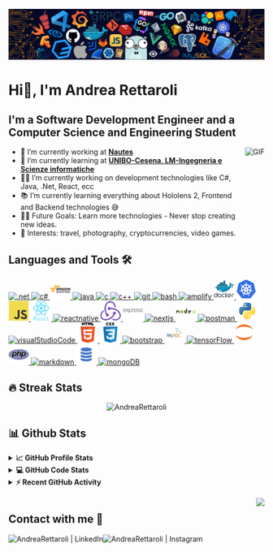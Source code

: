 <p align="center"><img src="https://raw.githubusercontent.com/KevinPatel04/KevinPatel04/master/header.png"></p>

# Hi👋, I'm Andrea Rettaroli
## I'm a Software Development Engineer and a Computer Science and Engineering Student
<img align="right" alt="GIF" height="160px" src="https://media.giphy.com/media/du3J3cXyzhj75IOgvA/giphy.gif" />

<!--
**AndreaRettaroli/AndreaRettaroli** is a ✨ _special_ ✨ repository because its `README.md` (this file) appears on your GitHub profile.

Here are some ideas to get you started:
-->
- 🔭 I’m currently working at **[Nautes](https://www.nautes.com/)**
- 🌱 I’m currently learning at **[UNIBO-Cesena, LM-Ingegneria e Scienze informatiche](https://corsi.unibo.it/magistrale/IngegneriaScienzeInformatiche)**
- 👨‍💻 I’m currently working on development technologies like C#, Java, .Net, React, ecc
- 📚 I’m currently learning everything about Hololens 2, Frontend and Backend technologies 😅
- 💪🏼 Future Goals: Learn more technologies - Never stop creating new ideas.
- 💜 Interests: travel, photography, cryptocurrencies, video games.

## Languages and Tools 🛠️
<p align="left">

<a href="https://docs.microsoft.com/it-it/dotnet/" target="_blank">
    <img src="https://www.vectorlogo.zone/logos/dotnet/dotnet-ar21.svg" alt=".net" width="40" height="40"/>
  </a>
<a href="https://docs.microsoft.com/it-it/dotnet/csharp/" target="_blank">
    <img src="https://img.icons8.com/color/48/000000/c-sharp-logo.png" alt="c#" width="40" height="40"/>
  </a>
<a href="https://aws.amazon.com" target="_blank">
    <img src="https://raw.githubusercontent.com/devicons/devicon/master/icons/amazonwebservices/amazonwebservices-original-wordmark.svg" alt="aws" width="40" height="40"/>
  </a>
 <a href="https://www.java.com/" target="_blank">
    <img src="https://banner2.cleanpng.com/20181122/krs/kisspng-java-programming-language-selenium-computer-softwa-july-2-16-halab-4-dev-5bf78387a7bb41.028192901542947719687.jpg" alt="java" width="40" height="40"/>
  </a>
 <a href="" target="_blank">
    <img src="https://cdn.iconscout.com/icon/free/png-512/c-programming-569564.png" alt="c" width="40" height="40"/>
  </a>
  <a href="" target="_blank">
    <img src="https://e7.pngegg.com/pngimages/46/626/png-clipart-c-logo-the-c-programming-language-computer-icons-computer-programming-source-code-programming-miscellaneous-template.png" alt="c++" width="40" height="40"/>
  </a>
  <a href="https://git-scm.com/" target="_blank">
    <img src="https://www.vectorlogo.zone/logos/git-scm/git-scm-icon.svg" alt="git" width="40" height="40"/>
  </a>
  <a href="https://www.gnu.org/software/bash/" target="_blank">
    <img src="https://www.vectorlogo.zone/logos/gnu_bash/gnu_bash-icon.svg" alt="bash" width="40" height="40"/>
  </a>
    <a href="https://aws.amazon.com/amplify/" target="_blank">
    <img src="https://docs.amplify.aws/assets/logo-dark.svg" alt="amplify" width="40" height="40"/>
  </a>
    <a href="https://www.docker.com/" target="_blank">
    <img src="https://raw.githubusercontent.com/devicons/devicon/master/icons/docker/docker-original-wordmark.svg" alt="docker" width="40" height="40"/>
  </a>
  <a href="https://kubernetes.io/" target="_blank">
    <img src="https://raw.githubusercontent.com/github/explore/80688e429a7d4ef2fca1e82350fe8e3517d3494d/topics/kubernetes/kubernetes.png" alt="kubernetes" width="40" height="40"/>
  </a>
    <a href="https://developer.mozilla.org/en-US/docs/Web/JavaScript" target="_blank">
    <img src="https://raw.githubusercontent.com/devicons/devicon/master/icons/javascript/javascript-original.svg" alt="javascript" width="40" height="40"/>
  </a>
    <a href="https://reactjs.org/" target="_blank">
    <img src="https://raw.githubusercontent.com/devicons/devicon/master/icons/react/react-original-wordmark.svg" alt="react" width="40" height="40"/>
  </a>
  <a href="https://reactnative.dev/" target="_blank">
    <img src="https://reactnative.dev/img/header_logo.svg" alt="reactnative" width="40" height="40"/>
  </a>
  <a href="https://redux.js.org" target="_blank">
    <img src="https://raw.githubusercontent.com/devicons/devicon/master/icons/redux/redux-original.svg" alt="redux" width="40" height="40"/>
  </a>
    <a href="https://expressjs.com" target="_blank">
    <img src="https://raw.githubusercontent.com/devicons/devicon/master/icons/express/express-original-wordmark.svg" alt="express" width="40" height="40"/>
  </a>
    <a href="https://nextjs.org/" target="_blank">
    <img src="https://cdn.worldvectorlogo.com/logos/nextjs-3.svg" alt="nextjs" width="40" height="40"/>
  </a>
  <a href="https://nodejs.org" target="_blank">
    <img src="https://raw.githubusercontent.com/devicons/devicon/master/icons/nodejs/nodejs-original-wordmark.svg" alt="nodejs" width="40" height="40"/>
  </a>
  <a href="https://postman.com" target="_blank">
    <img src="https://www.vectorlogo.zone/logos/getpostman/getpostman-icon.svg" alt="postman" width="40" height="40"/>
  </a>
    <a href="https://www.python.org" target="_blank">
    <img src="https://raw.githubusercontent.com/devicons/devicon/master/icons/python/python-original.svg" alt="python" width="40" height="40"/>
  </a>
    <a href="https://code.visualstudio.com/" target="_blank">
    <img src="https://raw.githubusercontent.com/Delta456/Delta456/master/img/vscode.png" alt="visualStudioCode" width="40" height="40"/>  
  </a>
  <a href="https://code.visualstudio.com/" target="_blank">
    <img src="https://raw.githubusercontent.com/github/explore/80688e429a7d4ef2fca1e82350fe8e3517d3494d/topics/html/html.png"" alt="html" width="40" height="40"/>  
  </a>
  <a href="https://code.visualstudio.com/" target="_blank">
    <img src="https://raw.githubusercontent.com/github/explore/80688e429a7d4ef2fca1e82350fe8e3517d3494d/topics/css/css.png" alt="css" width="40" height="40"/>  
  </a>
   <a href="https://code.visualstudio.com/" target="_blank">
    <img src="https://upload.wikimedia.org/wikipedia/commons/thumb/b/b2/Bootstrap_logo.svg/1024px-Bootstrap_logo.svg.png" alt="bootstrap" width="40" height="40"/>  
  </a>
  <a href="https://code.visualstudio.com/" target="_blank">
    <img src="https://raw.githubusercontent.com/github/explore/80688e429a7d4ef2fca1e82350fe8e3517d3494d/topics/mysql/mysql.png" alt="mysql" width="40" height="40"/>  
  </a>
  <a href="https://www.tensorflow.org/" target="_blank">
    <img src="https://www.vectorlogo.zone/logos/tensorflow/tensorflow-icon.svg" alt="tensorFlow" width="40" height="40"/>    
  </a> 
  <a href="https://jupyter.org/" target="_blank">
    <img src="https://raw.githubusercontent.com/Delta456/Delta456/master/img/jupyter_notebook.png" alt="jupiterNotebook" width="40" height="40"/>    
  </a>
  <a href="https://www.php.net/" target="_blank">
    <img src="https://raw.githubusercontent.com/github/explore/80688e429a7d4ef2fca1e82350fe8e3517d3494d/topics/php/php.png" alt="php" width="40" height="40"/>    
  </a>
 <a href="" target="_blank">
    <img src="https://i.imgur.com/eO5z1xV.png" alt="markdown" width="40" height="40"/>    
  </a>
<a href="" target="_blank">
    <img src="https://raw.githubusercontent.com/github/explore/80688e429a7d4ef2fca1e82350fe8e3517d3494d/topics/sql/sql.png" alt="sql" width="40" height="40"/>    
  </a>
  <a href="https://www.mongodb.com/" target="_blank">
    <img src="https://cdn.iconscout.com/icon/free/png-512/mongodb-3-1175138.png" alt="mongoDB" width="40" height="40"/>    
  </a>










  
  </p>


## 🔥 Streak Stats
<p align="center"><img src="https://github-readme-streak-stats.herokuapp.com/?user=AndreaRettaroli&theme=algolia" alt="AndreaRettaroli"  /></p>



## 📊 Github Stats 
<details>
  <summary><b>📈 GitHub Profile Stats</b></summary>
  <br/>
  <p align="center">
    <img alt="Andrea's Github Stats" src="https://github-readme-stats.vercel.app/api?username=AndreaRettaroli&show_icons=true&count_private=true&theme=algolia" height="192px"/></a>
</details>
<details>
<br/>
<summary><b>💻 GitHub Code Stats</b></summary>
  &nbsp;
	  <img src="https://github-readme-stats.vercel.app/api/top-langs?username=AndreaRettaroli&show_icons=true&locale=en&layout=compact&theme=algolia" alt="AndreaRettaroli" height="192px"/>
  <br/>
  <b>Note:</b> Top languages is only a metric of the languages my public code consists of and doesn't reflect experience or skill level.
  </p>
</details>

<details>
  <summary><b>⚡ Recent GitHub Activity</b></summary>
  <br/>
   <a href="https://github.com/AndreaRettaroli"><img alt="Andrea's Activity Graph" src="https://activity-graph.herokuapp.com/graph?username=AndreaRettaroli&custom_title=Andrea's%20Contribution%20Graph&theme=react-dark" /></a>
  <br/>
</details>


<br/>


<img align="right" src="http://estruyf-github.azurewebsites.net/api/VisitorHit?user=AndreaRettaroli&repo=AndreaRettaroli&countColorcountColor&countColor=%237B1E7B"/>

## Contact with me 📝


[<img align="left" alt="AndreaRettaroli | LinkedIn" height="30px" src="https://www.flaticon.com/svg/static/icons/svg/725/725337.svg"/>][linkedin]
[<img align="left" alt="AndreaRettaroli | Instagram" height="30px" src="https://image.flaticon.com/icons/svg/725/725278.svg" />][instagram]


<br />


[instagram]: https://www.instagram.com/yugualemxpiuq
[linkedin]: https://www.linkedin.com/in/andrea-rettaroli-343300120/
<!--

- 👯 I’m looking to collaborate on ...
- 🤔 I’m looking for help with ...
- 💬 Ask me about ...
- 📫 How to reach me: ...
- 😄 Pronouns: ...
- ⚡ Fun fact: ...
-->

